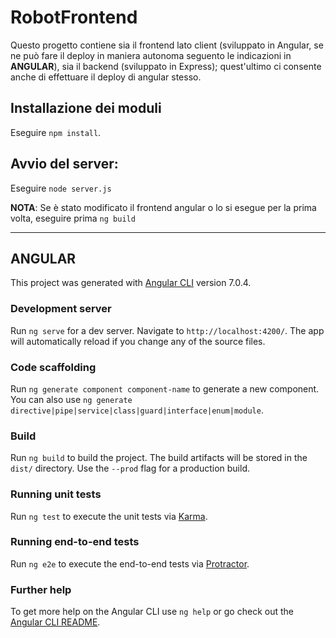 # RobotFrontend

Questo progetto contiene sia il frontend lato client (sviluppato in Angular, se ne può fare il deploy in maniera autonoma seguento le indicazioni in **ANGULAR**), sia il backend (sviluppato in Express); quest'ultimo ci consente anche di effettuare il deploy di angular stesso.

## Installazione dei moduli
Eseguire `npm install`.

## Avvio del server:
Eseguire `node server.js`

**NOTA**: Se è stato modificato il frontend angular o lo si esegue per la prima volta, eseguire prima `ng build`

----------------------------------------------------------------------

## ANGULAR
This project was generated with [Angular CLI](https://github.com/angular/angular-cli) version 7.0.4.

### Development server

Run `ng serve` for a dev server. Navigate to `http://localhost:4200/`. The app will automatically reload if you change any of the source files.

### Code scaffolding

Run `ng generate component component-name` to generate a new component. You can also use `ng generate directive|pipe|service|class|guard|interface|enum|module`.

### Build

Run `ng build` to build the project. The build artifacts will be stored in the `dist/` directory. Use the `--prod` flag for a production build.

### Running unit tests

Run `ng test` to execute the unit tests via [Karma](https://karma-runner.github.io).

### Running end-to-end tests

Run `ng e2e` to execute the end-to-end tests via [Protractor](http://www.protractortest.org/).

### Further help

To get more help on the Angular CLI use `ng help` or go check out the [Angular CLI README](https://github.com/angular/angular-cli/blob/master/README.md).
